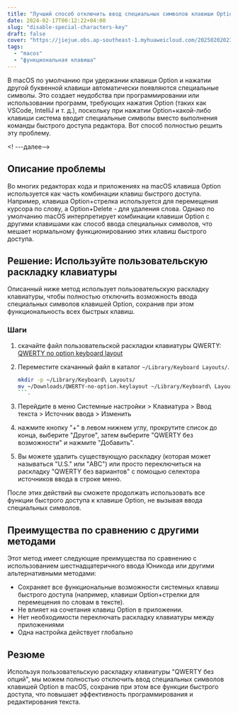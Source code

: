 ```yaml
---
title: "Лучший способ отключить ввод специальных символов клавиши Option для macOS"
date: 2024-02-17T00:12:22+04:00
slug: "disable-special-characters-key"
draft: false
cover: "https://jiejue.obs.ap-southeast-1.myhuaweicloud.com/20250202023604464.webp"
tags:
  - "macos"
  - "функциональная клавиша"
---
```


В macOS по умолчанию при удержании клавиши Option и нажатии другой буквенной клавиши автоматически появляются специальные символы. Это создает неудобства при программировании или использовании программ, требующих нажатия Option (таких как VSCode, IntelliJ и т. д.), поскольку при нажатии Option+какой-либо клавиши система вводит специальные символы вместо выполнения команды быстрого доступа редактора. Вот способ полностью решить эту проблему.

<! ---далее-->

## Описание проблемы

Во многих редакторах кода и приложениях на macOS клавиша Option используется как часть комбинации клавиш быстрого доступа. Например, клавиша Option+стрелка используется для перемещения курсора по слову, а Option+Delete - для удаления слова. Однако по умолчанию macOS интерпретирует комбинации клавиши Option с другими клавишами как способ ввода специальных символов, что мешает нормальному функционированию этих клавиш быстрого доступа.

## Решение: Используйте пользовательскую раскладку клавиатуры

Описанный ниже метод использует пользовательскую раскладку клавиатуры, чтобы полностью отключить возможность ввода специальных символов клавишей Option, сохранив при этом функциональность всех быстрых клавиш.

### Шаги

1. скачайте файл пользовательской раскладки клавиатуры QWERTY: [QWERTY no option keyboard layout](__PROTECTED_LINK_URL__2__)

2. Переместите скачанный файл в каталог `~/Library/Keyboard Layouts/`.
   ```bash
   mkdir -p ~/Library/Keyboard\ Layouts/
   mv ~/Downloads/QWERTY-no-option.keylayout ~/Library/Keyboard\ Layouts/
   ```.

3. Перейдите в меню Системные настройки > Клавиатура > Ввод текста > Источник ввода > Изменить

4. нажмите кнопку "+" в левом нижнем углу, прокрутите список до конца, выберите "Другое", затем выберите "QWERTY без возможности" и нажмите "Добавить".

5. Вы можете удалить существующую раскладку (которая может называться "U.S." или "ABC") или просто переключиться на раскладку "QWERTY без вариантов" с помощью селектора источников ввода в строке меню.

После этих действий вы сможете продолжать использовать все функции быстрого доступа к клавише Option, не вызывая ввода специальных символов.

## Преимущества по сравнению с другими методами

Этот метод имеет следующие преимущества по сравнению с использованием шестнадцатеричного ввода Юникода или другими альтернативными методами:

- Сохраняет все функциональные возможности системных клавиш быстрого доступа (например, клавиши Option+стрелки для перемещения по словам в тексте).
- Не влияет на сочетания клавиш Option в приложении.
- Нет необходимости переключать раскладку клавиатуры между приложениями
- Одна настройка действует глобально

## Резюме

Используя пользовательскую раскладку клавиатуры "QWERTY без опций", мы можем полностью отключить ввод специальных символов клавишей Option в macOS, сохранив при этом все функции быстрого доступа, что повышает эффективность программирования и редактирования текста.

